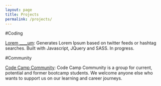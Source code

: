 ```yaml
---
layout: page
title: Projects
permalink: /projects/
---
```


#Coding

[Lorem ____um](http://www.opentagclosetag.com/lorem-blankum/): Generates Lorem Ipsum based on twitter feeds or hashtag searches. Built with Javascript, JQuery and SASS. In progress.


#Community

[Code Camp Community](http://www.meetup.com/Code-Camp-Community/): Code Camp Community is a group for current, potential and former bootcamp students. We welcome anyone else who wants to support us on our learning and career journeys.


